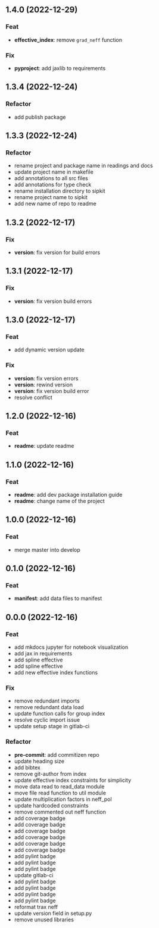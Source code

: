 ## 1.4.0 (2022-12-29)

### Feat

- **effective_index**: remove `grad_neff` function

### Fix

- **pyproject**: add jaxlib to requirements

## 1.3.4 (2022-12-24)

### Refactor

- add publish package

## 1.3.3 (2022-12-24)

### Refactor

- rename project and package name in readings and docs
- update project name in makefile
- add annotations to all src files
- add annotations for type check
- rename installation directory to sipkit
- rename project name to sipkit
- add new name of repo to readme

## 1.3.2 (2022-12-17)

### Fix

- **version**: fix version for build errors

## 1.3.1 (2022-12-17)

### Fix

- **version**: fix version build errors

## 1.3.0 (2022-12-17)

### Feat

- add dynamic version update

### Fix

- **version**: fix version errors
- **version**: rewind version
- **version**: fix version build error
- resolve conflict

## 1.2.0 (2022-12-16)

### Feat

- **readme**: update readme

## 1.1.0 (2022-12-16)

### Feat

- **readme**: add dev package installation guide
- **readme**: change name of the project

## 1.0.0 (2022-12-16)

### Feat

- merge master into develop

## 0.1.0 (2022-12-16)

### Feat

- **manifest**: add data files to manifest

## 0.0.0 (2022-12-16)

### Feat

- add mkdocs jupyter for notebook visualization
- add jax in requirements
- add spline effective
- add spline effective
- add new effective index functions

### Fix

- remove redundant imports
- remove redundant data load
- update function calls for group index
- resolve cyclic import issue
- update setup stage in gitlab-ci

### Refactor

- **pre-commit**: add commitizen repo
- update heading size
- add bibtex
- remove git-author from index
- update effective index constraints for simplicity
- move data read to read_data module
- move file read function to util module
- update multiplication factors in neff_pol
- update hardcoded constraints
- remove commented out neff function
- add coverage badge
- add coverage badge
- add coverage badge
- add coverage badge
- add coverage badge
- add coverage badge
- add pylint badge
- add pylint badge
- add pylint badge
- update gitlab-ci
- add pylint badge
- add pylint badge
- add pylint badge
- add pylint badge
- reformat trax neff
- update version field in setup.py
- remove unused libraries
